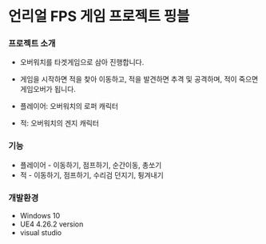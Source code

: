 # 언리얼 FPS 게임 프로젝트 핑블

### 프로젝트 소개

* 오버워치를 타겟게임으로 삼아 진행합니다. 
* 게임을 시작하면 적을 찾아 이동하고, 적을 발견하면 추격 및 공격하며, 적이 죽으면 게임오버가 됩니다. 

* 플레이어: 오버워치의 로퍼 캐릭터
* 적: 오버워치의 겐지 캐릭터

### 기능

* 플레이어 - 이동하기, 점프하기, 순간이동, 총쏘기
* 적 - 이동하기, 점프하기, 수리검 던지기, 튕겨내기

### 개발환경
* Windows 10
* UE4 4.26.2 version
* visual studio
